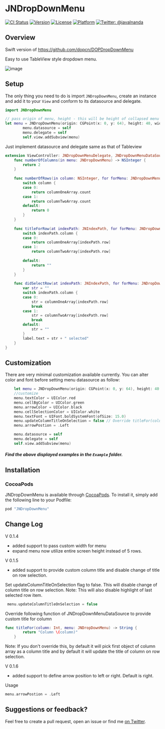 # JNDropDownMenu

[![CI Status](http://img.shields.io/travis/javalnanda/JNDropDownMenu.svg?style=flat)](https://travis-ci.org/javalnanda/JNDropDownMenu)
[![Version](https://img.shields.io/cocoapods/v/JNDropDownMenu.svg?style=flat)](http://cocoapods.org/pods/JNDropDownMenu)
[![License](https://img.shields.io/cocoapods/l/JNDropDownMenu.svg?style=flat)](http://cocoapods.org/pods/JNDropDownMenu)
[![Platform](https://img.shields.io/cocoapods/p/JNDropDownMenu.svg?style=flat)](http://cocoapods.org/pods/JNDropDownMenu)
[![Twitter: @javalnanda](https://img.shields.io/badge/contact-@javalnanda-blue.svg?style=flat)](https://twitter.com/javalnanda)

## Overview

Swift version of https://github.com/dopcn/DOPDropDownMenu

Easy to use TableView style dropdown menu.

![image](https://github.com/javalnanda/JNDropDownMenu/blob/master/Example/JNDropDownSample/demo.gif)

## Setup
The only thing you need to do is import `JNDropDownMenu`, create an instance and add it to your `View` and conform to its datasource and delegate.
```swift
import JNDropDownMenu
```
```swift
// pass origin of menu, height - this will be height of collapsed menu not the expanded menu, width - it is optional, pass custom width or pass nil to utilize screen width
let menu = JNDropDownMenu(origin: CGPoint(x: 0, y: 64), height: 40, width: self.view.frame.size.width)
        menu.datasource = self
        menu.delegate = self
        self.view.addSubview(menu)
```

Just implement datasource and delegate same as that of Tableview

```swift
extension ViewController: JNDropDownMenuDelegate, JNDropDownMenuDataSource {
    func numberOfColumns(in menu: JNDropDownMenu) -> NSInteger {
        return 2
    }
    
    func numberOfRows(in column: NSInteger, for forMenu: JNDropDownMenu) -> Int {
        switch column {
        case 0:
            return columnOneArray.count
        case 1:
            return columnTwoArray.count
        default:
            return 0
        }
    }
    
    func titleForRow(at indexPath: JNIndexPath, for forMenu: JNDropDownMenu) -> String {
        switch indexPath.column {
        case 0:
            return columnOneArray[indexPath.row]
        case 1:
            return columnTwoArray[indexPath.row]
            
        default:
            return ""
        }
    }
    
    func didSelectRow(at indexPath: JNIndexPath, for forMenu: JNDropDownMenu) {
        var str = ""
        switch indexPath.column {
        case 0:
            str = columnOneArray[indexPath.row]
            break
        case 1:
            str = columnTwoArray[indexPath.row]
            break
        default:
            str = ""
        }
        label.text = str + " selected"
    }
}
```
## Customization
There are very minimal customization available currently. You can alter color and font before setting menu datasource as follow:

```swift
    let menu = JNDropDownMenu(origin: CGPoint(x: 0, y: 64), height: 40, width: self.view.frame.size.width)
    //customize
    menu.textColor = UIColor.red
    menu.cellBgColor = UIColor.green
    menu.arrowColor = UIColor.black
    menu.cellSelectionColor = UIColor.white
    menu.textFont = UIFont.boldSystemFont(ofSize: 15.0)
    menu.updateColumnTitleOnSelection = false // Override titleFor(column: Int, menu: JNDropDownMenu) if you are setting this to false
    menu.arrowPostion = .Left

    menu.datasource = self
    menu.delegate = self
    self.view.addSubview(menu)
```

##### Find the above displayed examples in the `Example` folder.

## Installation

### CocoaPods

JNDropDownMenu is available through [CocoaPods](http://cocoapods.org). To install
it, simply add the following line to your Podfile:

```ruby
pod "JNDropDownMenu"
```
## Change Log
V 0.1.4
- added support to pass custom width for menu
- expand menu now utilize entire screen height instead of 5 rows.

V 0.1.5
- added support to provide custom column title and disable change of title on row selection.

Set updateColumnTitleOnSelection flag to false. This will disable change of column title on row selection. 
Note: This will also disable highlight of last selected row item.
```swift
 menu.updateColumnTitleOnSelection = false
 ```
Override following function of JNDropDownMenuDataSource to provide custom title for column
```swift
func titleFor(column: Int, menu: JNDropDownMenu) -> String {
        return "Column \(column)"
    }
```
Note: If you don't override this, by default it will pick first object of column array as a column title and by default it will update the title of column on row selection.

V 0.1.6
- added support to define arrow position to left or right. Default is right.

Usage
```swift
menu.arrowPostion = .Left
```

## Suggestions or feedback?

Feel free to create a pull request, open an issue or find me [on Twitter](https://twitter.com/javalnanda).
